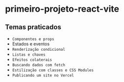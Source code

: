 # primeiro-projeto-react-vite

## Temas praticados
- ``Componentes e props``
- Estados e eventos
- ``Renderização condicional``
- ``Listas e chaves``
- ``Efeitos colaterais``
- ``Buscando dados com fetch``
- ``Estilização com classes e CSS Modules``
- ``Publicando um site no Vercel``

